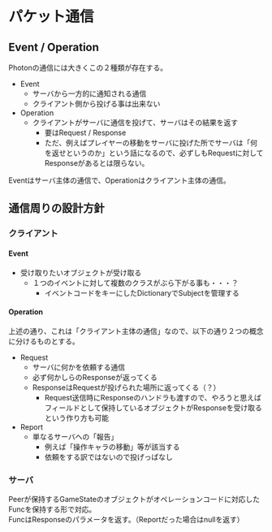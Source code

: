 # パケット通信

## Event / Operation

Photonの通信には大きくこの２種類が存在する。  
- Event
  - サーバから一方的に通知される通信
  - クライアント側から投げる事は出来ない
- Operation
  - クライアントがサーバに通信を投げて、サーバはその結果を返す
    - 要はRequest / Response
    - ただ、例えばプレイヤーの移動をサーバに投げた所でサーバは「何を返せというのか」という話になるので、必ずしもRequestに対してResponseがあるとは限らない。

Eventはサーバ主体の通信で、Operationはクライアント主体の通信。  

## 通信周りの設計方針

### クライアント

#### Event
- 受け取りたいオブジェクトが受け取る
  - １つのイベントに対して複数のクラスがぶら下がる事も・・・？
    - イベントコードをキーにしたDictionaryでSubjectを管理する

#### Operation
上述の通り、これは「クライアント主体の通信」なので、以下の通り２つの概念に分けるものとする。  

- Request
  - サーバに何かを依頼する通信
  - 必ず何かしらのResponseが返ってくる
  - ResponseはRequestが投げられた場所に返ってくる（？）
    - Request送信時にResponseのハンドラも渡すので、やろうと思えばフィールドとして保持しているオブジェクトがResponseを受け取るという作り方も可能
- Report
  - 単なるサーバへの「報告」
    - 例えば「操作キャラの移動」等が該当する
    - 依頼をする訳ではないので投げっぱなし
 
 ### サーバ

Peerが保持するGameStateのオブジェクトがオペレーションコードに対応したFuncを保持する形で対応。  
FuncはResponseのパラメータを返す。（Reportだった場合はnullを返す）  
